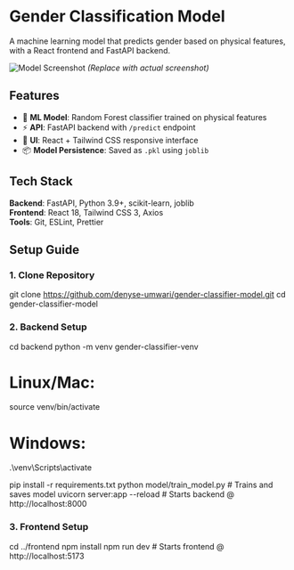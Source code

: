 # Gender Classification Model

A machine learning model that predicts gender based on physical features, with a React frontend and FastAPI backend.

![Model Screenshot](./screenshot.png) *(Replace with actual screenshot)*

## Features

- 🧠 **ML Model**: Random Forest classifier trained on physical features
- ⚡ **API**: FastAPI backend with `/predict` endpoint
- 💅 **UI**: React + Tailwind CSS responsive interface
- 📦 **Model Persistence**: Saved as `.pkl` using `joblib`

## Tech Stack

**Backend**: FastAPI, Python 3.9+, scikit-learn, joblib  
**Frontend**: React 18, Tailwind CSS 3, Axios  
**Tools**: Git, ESLint, Prettier

## Setup Guide

### 1. Clone Repository

git clone https://github.com/denyse-umwari/gender-classifier-model.git
cd gender-classifier-model

### 2. Backend Setup

cd backend
python -m venv gender-classifier-venv
# Linux/Mac:
source venv/bin/activate
# Windows:
.\venv\Scripts\activate

pip install -r requirements.txt
python model/train_model.py  # Trains and saves model
uvicorn server:app --reload  # Starts backend @ http://localhost:8000

### 3. Frontend Setup
cd ../frontend
npm install
npm run dev  # Starts frontend @ http://localhost:5173




